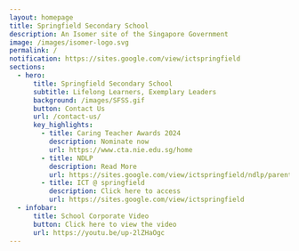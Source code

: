 ```yaml
---
layout: homepage
title: Springfield Secondary School
description: An Isomer site of the Singapore Government
image: /images/isomer-logo.svg
permalink: /
notification: https://sites.google.com/view/ictspringfield
sections:
  - hero:
      title: Springfield Secondary School
      subtitle: Lifelong Learners, Exemplary Leaders
      background: /images/SFSS.gif
      button: Contact Us
      url: /contact-us/
      key_highlights:
        - title: Caring Teacher Awards 2024
          description: Nominate now
          url: https://www.cta.nie.edu.sg/home
        - title: NDLP
          description: Read More
          url: https://sites.google.com/view/ictspringfield/ndlp/parents-engagement-18-jan
        - title: ICT @ springfield
          description: Click here to access
          url: https://sites.google.com/view/ictspringfield
  - infobar:
      title: School Corporate Video
      button: Click here to view the video
      url: https://youtu.be/up-2lZHaOgc
---
```

